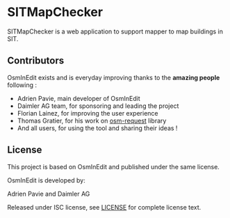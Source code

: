 # SITMapChecker

SITMapChecker is a web application to support mapper to map buildings in SIT.

## Contributors

OsmInEdit exists and is everyday improving thanks to the __amazing people__ following :

* Adrien Pavie, main developer of OsmInEdit
* Daimler AG team, for sponsoring and leading the project
* Florian Lainez, for improving the user experience
* Thomas Gratier, for his work on [osm-request](https://github.com/osmlab/osm-request) library
* And all users, for using the tool and sharing their ideas !


## License
This project is based on OsmInEdit and published under the same license.

OsmInEdit is developed by:

Adrien Pavie and Daimler AG

Released under ISC license, see [LICENSE](LICENSE.md) for complete license text.
